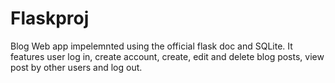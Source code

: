 # Flaskproj
Blog Web app impelemnted using the official flask doc and SQLite. It features user log in, create account, create, edit and delete blog posts, view post by other users and log out.  
